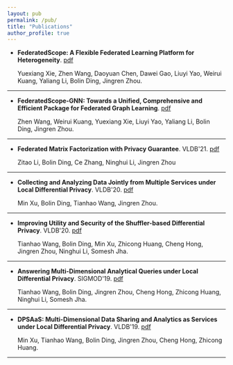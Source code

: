 ```yaml
---
layout: pub
permalink: /pub/
title: "Publications"
author_profile: true
---
```


- **FederatedScope: A Flexible Federated Learning Platform for Heterogeneity**. [pdf](https://arxiv.org/pdf/2204.05011.pdf)

  Yuexiang Xie, Zhen Wang, Daoyuan Chen, Dawei Gao, Liuyi Yao, Weirui Kuang, Yaliang Li, Bolin Ding, Jingren Zhou.

---

- **FederatedScope-GNN: Towards a Unified, Comprehensive and Efficient Package for Federated Graph Learning**. [pdf](https://arxiv.org/pdf/2204.05562.pdf)

  Zhen Wang, Weirui Kuang, Yuexiang Xie, Liuyi Yao, Yaliang Li, Bolin Ding, Jingren Zhou.

---

- **Federated Matrix Factorization with Privacy Guarantee**. VLDB'21. [pdf](https://www.bolin-ding.com/papers/vldb22fedmf.pdf)

  Zitao Li, Bolin Ding, Ce Zhang, Ninghui Li, Jingren Zhou

---

- **Collecting and Analyzing Data Jointly from Multiple Services under Local Differential Privacy**. VLDB'20. [pdf](https://www.bolin-ding.com/papers/vldb20jointldp.pdf)

  Min Xu, Bolin Ding, Tianhao Wang, Jingren Zhou.

---

- **Improving Utility and Security of the Shuffler-based Differential Privacy**. VLDB'20. [pdf](https://www.bolin-ding.com/papers/vldb20shufflerdp.pdf)

  Tianhao Wang, Bolin Ding, Min Xu, Zhicong Huang, Cheng Hong, Jingren Zhou, Ninghui Li, Somesh Jha.

---

- **Answering Multi-Dimensional Analytical Queries under Local Differential Privacy**. SIGMOD'19. [pdf](https://www.bolin-ding.com/papers/sigmod19ldpmda.pdf)

  Tianhao Wang, Bolin Ding, Jingren Zhou, Cheng Hong, Zhicong Huang, Ninghui Li, Somesh Jha.

---

- **DPSAaS: Multi-Dimensional Data Sharing and Analytics as Services under Local Differential Privacy**. VLDB'19. [pdf](https://www.bolin-ding.com/papers/vldb19DPSAaS.pdf)

  Min Xu, Tianhao Wang, Bolin Ding, Jingren Zhou, Cheng Hong, Zhicong Huang.

---
